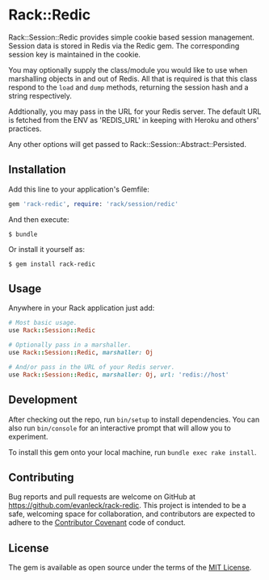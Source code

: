 # Rack::Redic

Rack::Session::Redic provides simple cookie based session management.
Session data is stored in Redis via the Redic gem. The corresponding
session key is maintained in the cookie.

You may optionally supply the class/module you would like to use when
marshalling objects in and out of Redis. All that is required is that
this class respond to the  `load` and `dump` methods, returning the
session hash and a string respectively.

Addtionally, you may pass in the URL for your Redis server. The default
URL is fetched from the ENV as 'REDIS_URL' in keeping with Heroku and
others' practices.

Any other options will get passed to Rack::Session::Abstract::Persisted.


## Installation

Add this line to your application's Gemfile:

```ruby
gem 'rack-redic', require: 'rack/session/redic'
```

And then execute:

    $ bundle

Or install it yourself as:

    $ gem install rack-redic


## Usage

Anywhere in your Rack application just add:

```ruby
# Most basic usage.
use Rack::Session::Redic

# Optionally pass in a marshaller.
use Rack::Session::Redic, marshaller: Oj

# And/or pass in the URL of your Redis server.
use Rack::Session::Redic, marshaller: Oj, url: 'redis://host'
```


## Development

After checking out the repo, run `bin/setup` to install dependencies. You can also run `bin/console` for an interactive prompt that will allow you to experiment.

To install this gem onto your local machine, run `bundle exec rake install`.


## Contributing

Bug reports and pull requests are welcome on GitHub at https://github.com/evanleck/rack-redic. This project is intended to be a safe, welcoming space for collaboration, and contributors are expected to adhere to the [Contributor Covenant](http://contributor-covenant.org) code of conduct.


## License

The gem is available as open source under the terms of the [MIT License](http://opensource.org/licenses/MIT).
